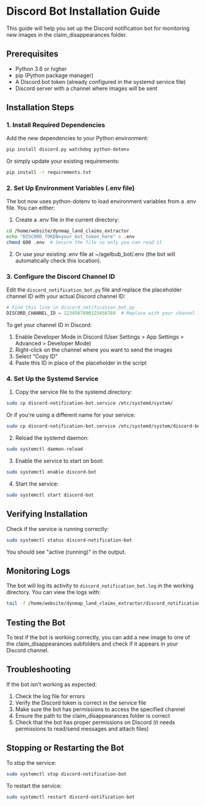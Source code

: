 # Discord Bot Installation Guide

This guide will help you set up the Discord notification bot for monitoring new images in the claim_disappearances folder.

## Prerequisites

- Python 3.6 or higher
- pip (Python package manager)
- A Discord bot token (already configured in the systemd service file)
- Discord server with a channel where images will be sent

## Installation Steps

### 1. Install Required Dependencies

Add the new dependencies to your Python environment:

```bash
pip install discord.py watchdog python-dotenv
```

Or simply update your existing requirements:

```bash
pip install -r requirements.txt
```

### 2. Set Up Environment Variables (.env file)

The bot now uses python-dotenv to load environment variables from a .env file. You can either:

1. Create a .env file in the current directory:

```bash
cd /home/website/dynmap_land_claims_extractor
echo "DISCORD_TOKEN=your_bot_token_here" > .env
chmod 600 .env  # Secure the file so only you can read it
```

2. Or use your existing .env file at ~/agelbub_bot/.env (the bot will automatically check this location).

### 3. Configure the Discord Channel ID

Edit the `discord_notification_bot.py` file and replace the placeholder channel ID with your actual Discord channel ID:

```python
# Find this line in discord_notification_bot.py
DISCORD_CHANNEL_ID = 1234567890123456789  # Replace with your channel ID
```

To get your channel ID in Discord:
1. Enable Developer Mode in Discord (User Settings > App Settings > Advanced > Developer Mode)
2. Right-click on the channel where you want to send the images
3. Select "Copy ID"
4. Paste this ID in place of the placeholder in the script

### 4. Set Up the Systemd Service

1. Copy the service file to the systemd directory:

```bash
sudo cp discord-notification-bot.service /etc/systemd/system/
```

Or if you're using a different name for your service:

```bash
sudo cp discord-notification-bot.service /etc/systemd/system/discord-bot.service
```

2. Reload the systemd daemon:

```bash
sudo systemctl daemon-reload
```

3. Enable the service to start on boot:

```bash
sudo systemctl enable discord-bot
```

4. Start the service:

```bash
sudo systemctl start discord-bot
```

## Verifying Installation

Check if the service is running correctly:

```bash
sudo systemctl status discord-notification-bot
```

You should see "active (running)" in the output.

## Monitoring Logs

The bot will log its activity to `discord_notification_bot.log` in the working directory. You can view the logs with:

```bash
tail -f /home/website/dynmap_land_claims_extractor/discord_notification_bot.log
```

## Testing the Bot

To test if the bot is working correctly, you can add a new image to one of the claim_disappearances subfolders and check if it appears in your Discord channel.

## Troubleshooting

If the bot isn't working as expected:

1. Check the log file for errors
2. Verify the Discord token is correct in the service file
3. Make sure the bot has permissions to access the specified channel
4. Ensure the path to the claim_disappearances folder is correct
5. Check that the bot has proper permissions on Discord (it needs permissions to read/send messages and attach files)

## Stopping or Restarting the Bot

To stop the service:

```bash
sudo systemctl stop discord-notification-bot
```

To restart the service:

```bash
sudo systemctl restart discord-notification-bot
